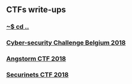 ## CTFs write-ups

### [~$ cd ..](../)

### [Cyber-security Challenge Belgium 2018](CSC_BE_2018/)
### [Angstorm CTF 2018](angstorm_18/)
### [Securinets CTF 2018](securinets_18c/)
